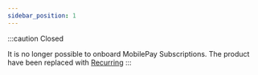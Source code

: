 ```yaml
---
sidebar_position: 1
---
```


:::caution Closed

It is no longer possible to onboard MobilePay Subscriptions. The product have been replaced with [Recurring](https://developer.vippsmobilepay.com/docs/APIs/recurring-api/)
:::
